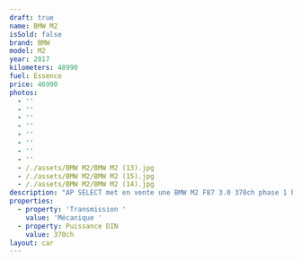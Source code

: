 ```yaml
---
draft: true
name: BMW M2
isSold: false
brand: BMW
model: M2
year: 2017
kilometers: 48990
fuel: Essence
price: 46990
photos:
  - ''
  - ''
  - ''
  - ''
  - ''
  - ''
  - ''
  - ''
  - /./assets/BMW M2/BMW M2 (13).jpg
  - /./assets/BMW M2/BMW M2 (15).jpg
  - /./assets/BMW M2/BMW M2 (14).jpg
description: "AP SELECT met en vente une BMW M2 F87 3.0 370ch phase 1 boîte mécanique.\n\nModèle du 07/2017 avec 48 900km.  \n\nCouleur Minéral grey metallic, intérieur Cuir entendu Merino Schwarz / Surpiqûres Bleues. \nVéhicule en carte grise française \U0001F1EB\U0001F1F7 sans malus.  \nVendu avec une garantie 12 mois. \nLe véhicule est en parfait état avec carnet complet et historique suivi.  Entretien à jour avec 4 pneus neufs et freinage récent. \nÉquipements et options : \n- Boîte mécanique 6 rapports  \n- Pack M Performance Carbon  \n- Toit ouvrant électrique  \n- Jantes 19\" Style 437M \n- Châssis M Sport  \n- Echappement M Sport  \n- Freinage M Sport \n- Différentiel M Sport  \n- Sellerie M Sport cuir avec surpiqûres bleu  \n- Radars de stationnement arrière \n- Rétroviseurs rabattables electriquement et anti-éblouissement \n- Sièges chauffants \n- Feux de route anti-éblouissement \n- Pack advanced Full LED \n- Detecteur de pluie et allumage automatique des projecteurs \n- Climatisation 3 zones \n- Regulateur de vitesse \n- Navigation multimedia Professional \n- Indicateur de limitation de vitesse \n- Vitrage calorifuge \n- Shadow line brillant \n- Inserts décoratifs 'Carbon Fibre' avec baguette d'accentuation noir \n- Kit éclairage \n- Ciel de pavillon Anthracite  \nLe véhicule est très bien optionné et dans un état irréprochable.   \nDisponible et visible sur RDV pour acheteur sérieux.  \nPossibilité d’un garantie 3 mois avec 6 ou 12 mois en supplément.  \nRéalisation des démarches d'immatriculation.   \n\nAP SELECT vous propose des solutions de courtage et de conciergerie sur mesure pour profiter librement de votre passion et de votre patrimoine.  \n\nPrenez le volant, AP SELECT s'occupe du reste."
properties:
  - property: 'Transmission '
    value: 'Mécanique '
  - property: Puissance DIN
    value: 370ch
layout: car
---
```


